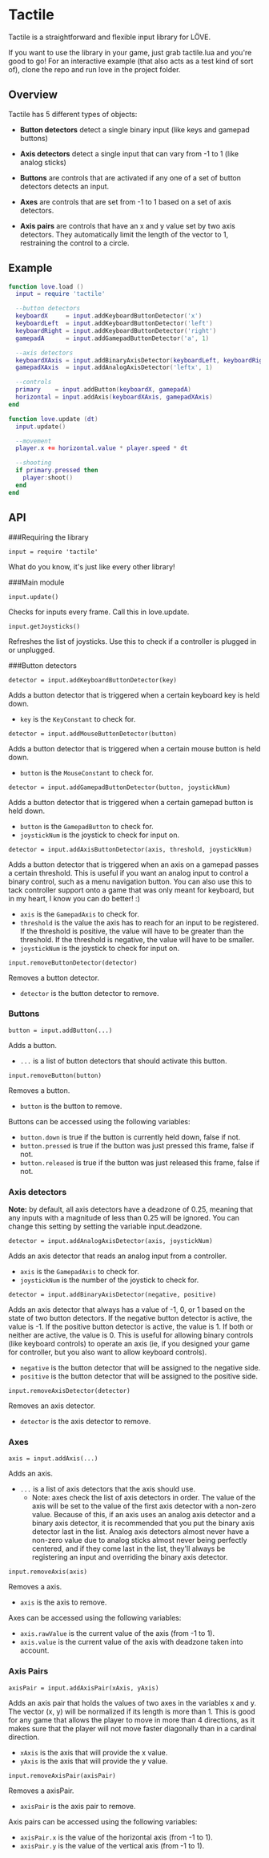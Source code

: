 Tactile
=======

Tactile is a straightforward and flexible input library for LÖVE.

If you want to use the library in your game, just grab tactile.lua and you're good to go! For an interactive example (that also acts as a test kind of sort of), clone the repo and run love in the project folder.

Overview
--------

Tactile has 5 different types of objects:

- **Button detectors** detect a single binary input (like keys and gamepad buttons)

- **Axis detectors** detect a single input that can vary from -1 to 1 (like analog sticks)

- **Buttons** are controls that are activated if any one of a set of button detectors detects an input.

- **Axes** are controls that are set from -1 to 1 based on a set of axis detectors.

- **Axis pairs** are controls that have an x and y value set by two axis detectors. They automatically limit the length of the vector to 1, restraining the control to a circle.

Example
-------
```lua
function love.load ()
  input = require 'tactile'

  --button detectors
  keyboardX     = input.addKeyboardButtonDetector('x')
  keyboardLeft  = input.addKeyboardButtonDetector('left')
  keyboardRight = input.addKeyboardButtonDetector('right')
  gamepadA      = input.addGamepadButtonDetector('a', 1)

  --axis detectors
  keyboardXAxis = input.addBinaryAxisDetector(keyboardLeft, keyboardRight)
  gamepadXAxis  = input.addAnalogAxisDetector('leftx', 1)

  --controls
  primary    = input.addButton(keyboardX, gamepadA)
  horizontal = input.addAxis(keyboardXAxis, gamepadXAxis)
end

function love.update (dt)
  input.update()

  --movement
  player.x += horizontal.value * player.speed * dt

  --shooting
  if primary.pressed then
    player:shoot()
  end
end
```

API
---
###Requiring the library

`input = require 'tactile'`

What do you know, it's just like every other library!

###Main module

`input.update()`

Checks for inputs every frame. Call this in love.update.

`input.getJoysticks()`

Refreshes the list of joysticks. Use this to check if a controller is plugged in or unplugged.

###Button detectors

`detector = input.addKeyboardButtonDetector(key)`

Adds a button detector that is triggered when a certain keyboard key is held down.

- `key` is the `KeyConstant` to check for.

`detector = input.addMouseButtonDetector(button)`

Adds a button detector that is triggered when a certain mouse button is held down.

- `button` is the `MouseConstant` to check for.

`detector = input.addGamepadButtonDetector(button, joystickNum)`

Adds a button detector that is triggered when a certain gamepad button is held down.

- `button` is the `GamepadButton` to check for.
- `joystickNum` is the joystick to check for input on.

`detector = input.addAxisButtonDetector(axis, threshold, joystickNum)`

Adds a button detector that is triggered when an axis on a gamepad passes a certain threshold. This is useful if you want an analog input to control a binary control, such as a menu navigation button. You can also use this to tack controller support onto a game that was only meant for keyboard, but in my heart, I know you can do better! :)

- `axis` is the `GamepadAxis` to check for.
- `threshold` is the value the axis has to reach for an input to be registered. If the threshold is positive, the value will have to be greater than the threshold. If the threshold is negative, the value will have to be smaller.
- `joystickNum` is the joystick to check for input on.

`input.removeButtonDetector(detector)`

Removes a button detector.

- `detector` is the button detector to remove.

### Buttons

`button = input.addButton(...)`

Adds a button.

- `...` is a list of button detectors that should activate this button.

`input.removeButton(button)`

Removes a button.

- `button` is the button to remove.

Buttons can be accessed using the following variables:

- `button.down` is true if the button is currently held down, false if not.
- `button.pressed` is true if the button was just pressed this frame, false if not.
- `button.released` is true if the button was just released this frame, false if not.

### Axis detectors

__Note:__ by default, all axis detectors have a deadzone of 0.25, meaning that any inputs with a magnitude of less than 0.25 will be ignored. You can change this setting by setting the variable input.deadzone.

`detector = input.addAnalogAxisDetector(axis, joystickNum)`

Adds an axis detector that reads an analog input from a controller.

- `axis` is the `GamepadAxis` to check for.
- `joystickNum` is the number of the joystick to check for.

`detector = input.addBinaryAxisDetector(negative, positive)`

Adds an axis detector that always has a value of -1, 0, or 1 based on the state of two button detectors. If the negative button detector is active, the value is -1. If the positive button detector is active, the value is 1. If both or neither are active, the value is 0. This is useful for allowing binary controls (like keyboard controls) to operate an axis (ie, if you designed your game for controller, but you also want to allow keyboard controls).

- `negative` is the button detector that will be assigned to the negative side.
- `positive` is the button detector that will be assigned to the positive side.

`input.removeAxisDetector(detector)`

Removes an axis detector.

- `detector` is the axis detector to remove.

### Axes

`axis = input.addAxis(...)`

Adds an axis.

- `...` is a list of axis detectors that the axis should use.
  - Note: axes check the list of axis detectors in order. The value of the axis will be set to the value of the first axis detector with a non-zero value. Because of this, if an axis uses an analog axis detector and a binary axis detector, it is recommended that you put the binary axis detector last in the list. Analog axis detectors almost never have a non-zero value due to analog sticks almost never being perfectly centered, and if they come last in the list, they'll always be registering an input and overriding the binary axis detector.

`input.removeAxis(axis)`

Removes a axis.

- `axis` is the axis to remove.

Axes can be accessed using the following variables:

- `axis.rawValue` is the current value of the axis (from -1 to 1).
- `axis.value` is the current value of the axis with deadzone taken into account.

### Axis Pairs

`axisPair = input.addAxisPair(xAxis, yAxis)`

Adds an axis pair that holds the values of two axes in the variables x and y. The vector (x, y) will be normalized if its length is more than 1. This is good for any game that allows the player to move in more than 4 directions, as it makes sure that the player will not move faster diagonally than in a cardinal direction.

- `xAxis` is the axis that will provide the x value.
- `yAxis` is the axis that will provide the y value.

`input.removeAxisPair(axisPair)`

Removes a axisPair.

- `axisPair` is the axis pair to remove.

Axis pairs can be accessed using the following variables:

- `axisPair.x` is the value of the horizontal axis (from -1 to 1).
- `axisPair.y` is the value of the vertical axis (from -1 to 1).
